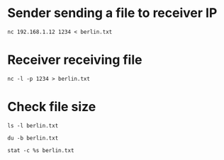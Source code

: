 # Sender sending a file to receiver IP
```
nc 192.168.1.12 1234 < berlin.txt
```
# Receiver receiving file
```
nc -l -p 1234 > berlin.txt
```
# Check file size
```
ls -l berlin.txt
```
```
du -b berlin.txt
```
```
stat -c %s berlin.txt
```
